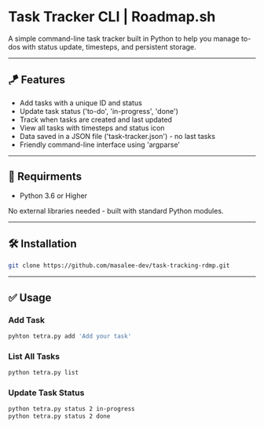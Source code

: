 # Task Tracker CLI | Roadmap.sh
A simple command-line task tracker built in Python to help you manage to-dos with status update, timesteps, and 
persistent storage. 

---

## 🪁 Features
- Add tasks with a unique ID and status
- Update task status ('to-do', 'in-progress', 'done')
- Track when tasks are created and last updated
- View all tasks with timesteps and status icon
- Data saved in a JSON file ('task-tracker.json') - no last tasks
- Friendly command-line interface using 'argparse'

---

## 🔧 Requirments
- Python 3.6 or Higher

No external libraries needed - built with standard Python modules.

---

## 🛠 Installation
 ```bash
git clone https://github.com/masalee-dev/task-tracking-rdmp.git
 ```

---

## ✅ Usage

### Add Task
 ```bash
pyhton tetra.py add 'Add your task'
 ```

### List All Tasks
```bash
python tetra.py list
```

### Update Task Status
```bash
python tetra.py status 2 in-progress
python tetra.py status 2 done
```

